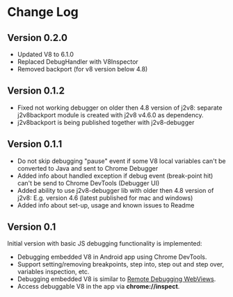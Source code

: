 Change Log
==========

Version 0.2.0
----------------------------
* Updated V8 to 6.1.0
* Replaced DebugHandler with V8Inspector
* Removed backport (for v8 version below 4.8)

Version 0.1.2
----------------------------
* Fixed not working debugger on older then 4.8 version of j2v8: separate j2v8backport module is created with j2v8 v4.6.0 as dependency.
* j2v8backport is being published together with j2v8-debugger

Version 0.1.1
----------------------------
* Do not skip debugging "pause" event if some V8 local variables can't be converted to Java and sent to Chrome Debugger
* Added info about handled exception if debug event (break-point hit) can't be send to Chrome DevTools (Debugger UI)
* Added ability to use j2v8-debugger lib with older then 4.8 version of j2v8: E.g. version 4.6 (latest published for mac and windows)
* Added info about set-up, usage and known issues to Readme

Version 0.1
----------------------------
Initial version with basic JS debugging functionality is implemented:
* Debugging embedded V8 in Android app using Chrome DevTools.
* Support setting/removing breakpoints, step into, step out and step over, variables inspection, etc.
* Debugging embedded V8 is similar to [Remote Debugging WebViews](https://developers.google.com/web/tools/chrome-devtools/remote-debugging/webviews).
* Access debuggable V8 in the app via **chrome://inspect**.
